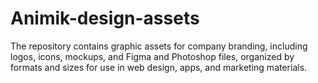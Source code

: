 # Animik-design-assets
The repository contains graphic assets for company branding, including logos, icons, mockups, and Figma and Photoshop files, organized by formats and sizes for use in web design, apps, and marketing materials.
